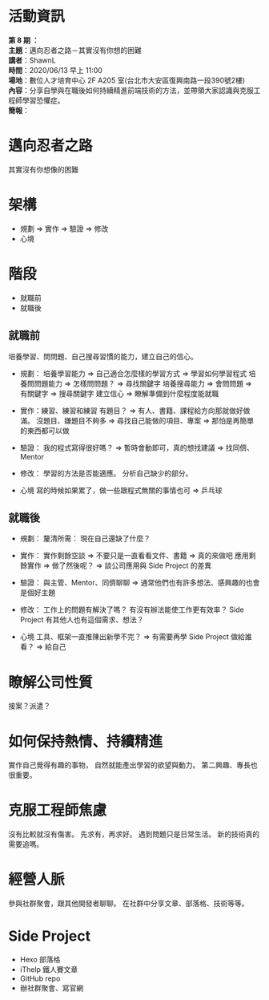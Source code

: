 # 活動資訊

**第 8 期 ：**<br>
**主題**：邁向忍者之路－其實沒有你想的困難<br>
**講者**：ShawnL<br>
**時間**：2020/06/13 早上 11:00<br>
**場地**：數位人才培育中心 2F A205 室(台北市大安區復興南路一段390號2樓) <br>
**內容**：分享自學與在職後如何持續精進前端技術的方法，並帶領大家認識與克服工程師學習恐懼症。<br>
**簡報**：

# 邁向忍者之路
其實沒有你想像的困難

# 架構
- 規劃 => 實作 => 驗證 => 修改
- 心境

# 階段
- 就職前
- 就職後

## 就職前
培養學習、問問題、自己搜尋習慣的能力，建立自己的信心。

- 規劃：
培養學習能力 => 自己適合怎麼樣的學習方式 => 學習如何學習程式
培養問問題能力 => 怎樣問問題？ => 尋找關鍵字
培養搜尋能力 => 會問問題 => 有關鍵字 => 搜尋關鍵字
建立信心 => 瞭解準備到什麼程度能就職

- 實作：練習、練習和練習
有題目？ => 有人、書籍、課程給方向那就做好做滿。
沒題目、嫌題目不夠多 => 尋找自己能做的項目、專案 => 那怕是再簡單的東西都可以做

- 驗證：
我的程式寫得很好嗎？ => 暫時會動即可，真的想找建議 => 找同儕、Mentor

- 修改：
學習的方法是否能適應。
分析自己缺少的部分。

- 心境
寫的時候如果累了，做一些跟程式無關的事情也可 => 乒乓球

## 就職後
- 規劃：
釐清所需：
現在自己還缺了什麼？

- 實作：
實作剩餘空談 => 不要只是一直看看文件、書籍 => 真的來做吧
應用剩餘實作 => 做了然後呢？ => 談公司應用與 Side Project 的差異

- 驗證：
與主管、Mentor、同儕聊聊 => 通常他們也有許多想法、感興趣的也會是個好主題

- 修改：
工作上的問題有解決了嗎？
有沒有辦法能使工作更有效率？
Side Project 有其他人也有這個需求、想法？

- 心境
工具、框架一直推陳出新學不完？ => 有需要再學
Side Project 做給誰看？ => 給自己

# 瞭解公司性質
接案？派遣？

# 如何保持熱情、持續精進
實作自己覺得有趣的事物，
自然就能產出學習的欲望與動力。
第二興趣、專長也很重要。

# 克服工程師焦慮
沒有比較就沒有傷害。
先求有，再求好。
遇到問題只是日常生活。
新的技術真的需要追嗎。

# 經營人脈
參與社群聚會，跟其他開發者聊聊。
在社群中分享文章、部落格、技術等等。

# Side Project
- Hexo 部落格
- iThelp 鐵人賽文章
- GitHub repo
- 辦社群聚會、寫官網
